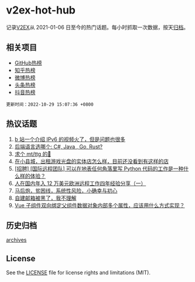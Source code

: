 # v2ex-hot-hub

 记录[V2EX](https://www.v2ex.com/)从 2021-01-06 日至今的热门话题。每小时抓取一次数据，按天[归档](archives)。
 
 ## 相关项目

- [GitHub热榜](https://github.com/lonnyzhang423/github-hot-hub)
- [知乎热榜](https://github.com/lonnyzhang423/zhihu-hot-hub)
- [微博热榜](https://github.com/lonnyzhang423/weibo-hot-hub)
- [头条热榜](https://github.com/lonnyzhang423/toutiao-hot-hub)
- [抖音热榜](https://github.com/lonnyzhang423/douyin-hot-hub)


 `更新时间：2022-10-29 15:07:36 +0800`

## 热议话题

1. [b 站一个介绍 IPv6 的视频火了，但是问题也很多](https://www.v2ex.com/t/890731)
1. [后端语言选哪个: C#, Java , Go, Rust?](https://www.v2ex.com/t/890899)
1. [求个 mt/ttg 的💊](https://www.v2ex.com/t/890868)
1. [在小县城，出租游戏光盘的实体店怎么样，目前还没看到有这样的店](https://www.v2ex.com/t/890869)
1. [[招聘] [国际远程团队] 可以在地表任何角落里写 Python 代码的工作是一种什么样的体验？](https://www.v2ex.com/t/890743)
1. [人在国内年入 12 万美元欧洲远程工作四年经验分享（一）](https://www.v2ex.com/t/890820)
1. [马后炮，贫困线，系统性风险，小确幸与初心](https://www.v2ex.com/t/890875)
1. [自建邮箱被黑了，我不理解](https://www.v2ex.com/t/890741)
1. [Vue 子组件双向绑定父组件数据对象内部多个属性，应该用什么方式实现？](https://www.v2ex.com/t/890909)

## 历史归档

[archives](archives)

## License

See the [LICENSE](LICENSE) file for license rights and limitations (MIT).
